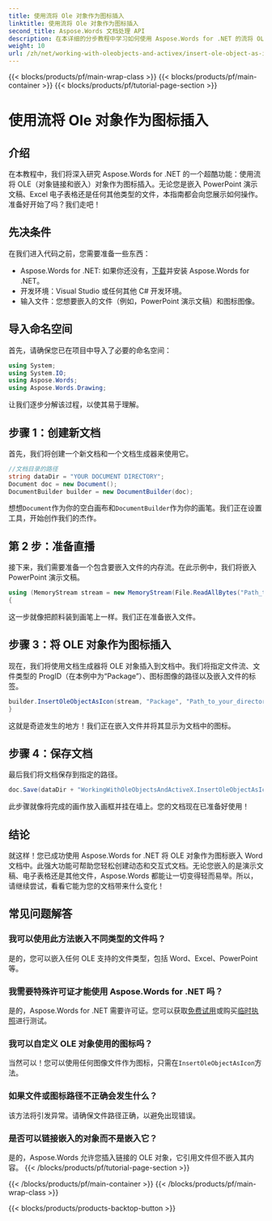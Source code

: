 ```yaml
---
title: 使用流将 Ole 对象作为图标插入
linktitle: 使用流将 Ole 对象作为图标插入
second_title: Aspose.Words 文档处理 API
description: 在本详细的分步教程中学习如何使用 Aspose.Words for .NET 的流将 OLE 对象作为图标插入。
weight: 10
url: /zh/net/working-with-oleobjects-and-activex/insert-ole-object-as-icon-using-stream/
---
```


{{< blocks/products/pf/main-wrap-class >}}
{{< blocks/products/pf/main-container >}}
{{< blocks/products/pf/tutorial-page-section >}}

# 使用流将 Ole 对象作为图标插入

## 介绍

在本教程中，我们将深入研究 Aspose.Words for .NET 的一个超酷功能：使用流将 OLE（对象链接和嵌入）对象作为图标插入。无论您是嵌入 PowerPoint 演示文稿、Excel 电子表格还是任何其他类型的文件，本指南都会向您展示如何操作。准备好开始了吗？我们走吧！

## 先决条件

在我们进入代码之前，您需要准备一些东西：

-  Aspose.Words for .NET: 如果你还没有，[下载](https://releases.aspose.com/words/net/)并安装 Aspose.Words for .NET。
- 开发环境：Visual Studio 或任何其他 C# 开发环境。
- 输入文件：您想要嵌入的文件（例如，PowerPoint 演示文稿）和图标图像。

## 导入命名空间

首先，请确保您已在项目中导入了必要的命名空间：

```csharp
using System;
using System.IO;
using Aspose.Words;
using Aspose.Words.Drawing;
```

让我们逐步分解该过程，以使其易于理解。

## 步骤 1：创建新文档

首先，我们将创建一个新文档和一个文档生成器来使用它。

```csharp
//文档目录的路径
string dataDir = "YOUR DOCUMENT DIRECTORY";
Document doc = new Document();
DocumentBuilder builder = new DocumentBuilder(doc);
```

想想`Document`作为你的空白画布和`DocumentBuilder`作为你的画笔。我们正在设置工具，开始创作我们的杰作。

## 第 2 步：准备直播

接下来，我们需要准备一个包含要嵌入文件的内存流。在此示例中，我们将嵌入 PowerPoint 演示文稿。

```csharp
using (MemoryStream stream = new MemoryStream(File.ReadAllBytes("Path_to_your_directory/Presentation.pptx")))
{
```

这一步就像把颜料装到画笔上一样。我们正在准备嵌入文件。

## 步骤 3：将 OLE 对象作为图标插入

现在，我们将使用文档生成器将 OLE 对象插入到文档中。我们将指定文件流、文件类型的 ProgID（在本例中为“Package”）、图标图像的路径以及嵌入文件的标签。

```csharp
builder.InsertOleObjectAsIcon(stream, "Package", "Path_to_your_directory/Logo icon.ico", "My embedded file");
}
```

这就是奇迹发生的地方！我们正在嵌入文件并将其显示为文档中的图标。

## 步骤 4：保存文档

最后我们将文档保存到指定的路径。

```csharp
doc.Save(dataDir + "WorkingWithOleObjectsAndActiveX.InsertOleObjectAsIconUsingStream.docx");
```

此步骤就像将完成的画作放入画框并挂在墙上。您的文档现在已准备好使用！

## 结论

就这样！您已成功使用 Aspose.Words for .NET 将 OLE 对象作为图标嵌入 Word 文档中。此强大功能可帮助您轻松创建动态和交互式文档。无论您嵌入的是演示文稿、电子表格还是其他文件，Aspose.Words 都能让一切变得轻而易举。所以，请继续尝试，看看它能为您的文档带来什么变化！

## 常见问题解答

### 我可以使用此方法嵌入不同类型的文件吗？
是的，您可以嵌入任何 OLE 支持的文件类型，包括 Word、Excel、PowerPoint 等。

### 我需要特殊许可证才能使用 Aspose.Words for .NET 吗？
是的，Aspose.Words for .NET 需要许可证。您可以获取[免费试用](https://releases.aspose.com/)或购买[临时执照](https://purchase.aspose.com/temporary-license/)进行测试。

### 我可以自定义 OLE 对象使用的图标吗？
当然可以！您可以使用任何图像文件作为图标，只需在`InsertOleObjectAsIcon`方法。

### 如果文件或图标路径不正确会发生什么？
该方法将引发异常。请确保文件路径正确，以避免出现错误。

### 是否可以链接嵌入的对象而不是嵌入它？
是的，Aspose.Words 允许您插入链接的 OLE 对象，它引用文件但不嵌入其内容。
{{< /blocks/products/pf/tutorial-page-section >}}

{{< /blocks/products/pf/main-container >}}
{{< /blocks/products/pf/main-wrap-class >}}

{{< blocks/products/products-backtop-button >}}
